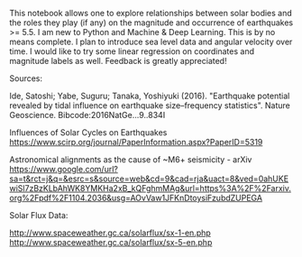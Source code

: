 

This notebook allows one to explore relationships between solar bodies and the roles they play (if any) on the magnitude and occurrence of earthquakes >= 5.5. I am new to Python and Machine & Deep Learning. This is by no means complete. I plan to introduce sea level data and angular velocity over time. I would like to try some linear regression on coordinates and magnitude labels as well.
Feedback is greatly appreciated!

Sources:

Ide, Satoshi; Yabe, Suguru; Tanaka, Yoshiyuki (2016). "Earthquake potential revealed by tidal influence on earthquake size–frequency statistics". Nature Geoscience. Bibcode:2016NatGe...9..834I

Influences of Solar Cycles on Earthquakes https://www.scirp.org/journal/PaperInformation.aspx?PaperID=5319

Astronomical alignments as the cause of ~M6+ seismicity - arXiv https://www.google.com/url?sa=t&rct=j&q=&esrc=s&source=web&cd=9&cad=rja&uact=8&ved=0ahUKEwiSl7zBzKLbAhWK8YMKHa2xB_kQFghmMAg&url=https%3A%2F%2Farxiv.org%2Fpdf%2F1104.2036&usg=AOvVaw1JFKnDtoysiFzubdZUPEGA

Solar Flux Data:

http://www.spaceweather.gc.ca/solarflux/sx-1-en.php http://www.spaceweather.gc.ca/solarflux/sx-5-en.php
